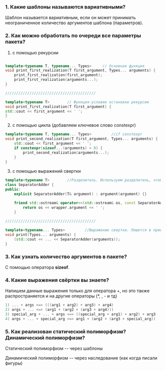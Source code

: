 ### 1. Какие шаблоны называются вариативными?

Шаблон называется вариативным, если он может принимать неограниченное количество аргументов шаблона (параметров).


### 2. Как можно обработать по очереди все параметры пакета?

1) с помощью рекурсии 

```c++

template<typename T, typename... Types>     // Основная функция
void print_first_realization(T first_argument, Types... arguments) {
    print_first_realization(first_argument);
    print_first_realization(arguments...);
}

/////////////////////////////////////////

template<typename T>        // Функция-условие остановки рекурсии
void print_first_realization(T first_argument) {
std::cout << first_argument << ' ';
}
```

2) c помощью цикла (добавляем ключевое слово constexpr)

```c++
template<typename T, typename... Types>         //if constexpr
void print_second_realization(T first_argument, Types... arguments) {
    std::cout << first_argument << ' ';
    if constexpr(sizeof...(arguments) > 0) {
        print_second_realization(arguments...);
    }
}

```

3) с помощью выражений свертки 

```c++
template<typename T>        //Разделитель. Используем разделитель, чтобы значения грамотно выводились. Пишется в паблике.
class SeparatorAdder {
public:
    explicit SeparatorAdder(T& argument) : argument(argument) {}

    friend std::ostream& operator<<(std::ostream& os, const SeparatorAdder& wrapper) {
        return os << wrapper.argument << ' ';
    }
    
/////////////////////////////////////////

template<typename... Types>         //Выражение свертки. Пишется в привате
void print(Types... arguments) {
    (std::cout << ... << SeparatorAdder(arguments));
}

```

### 3.  Как узнать количество аргументов в пакете?

С помощью оператора __sizeof__.


### 4. Какие выражения свёртки вы знаете?


Напишем данные выражения только для оператора +, но это также распространяется и на другие операторы (*, \, - и тд)

```c++
1) ... + args <=> (((arg1 + arg2) + arg3) + arg4)
2) args + ... <=> (arg1 + (arg2 + (arg3 + arg4)))
3) special_arg + ... + args <=> ((special_arg + arg1) + arg2) + arg3
4) args + ... + special_arg <=> arg1 + (arg2 + (arg3 + special_arg))
```


### 5. Как реализован статический полиморфизм? Динамический полиморфизм?

Статический полиморфизм -- через шаблоны

Динамический полиморфизм -- через наследование (как когда писали фигуры)
